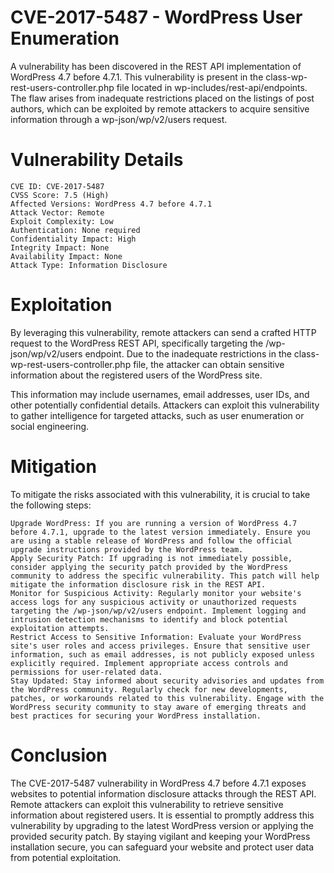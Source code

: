 # CVE-2017-5487 - WordPress User Enumeration

A vulnerability has been discovered in the REST API implementation of WordPress 4.7 before 4.7.1. This vulnerability is present in the class-wp-rest-users-controller.php file located in wp-includes/rest-api/endpoints. The flaw arises from inadequate restrictions placed on the listings of post authors, which can be exploited by remote attackers to acquire sensitive information through a wp-json/wp/v2/users request.

# Vulnerability Details

    CVE ID: CVE-2017-5487
    CVSS Score: 7.5 (High)
    Affected Versions: WordPress 4.7 before 4.7.1
    Attack Vector: Remote
    Exploit Complexity: Low
    Authentication: None required
    Confidentiality Impact: High
    Integrity Impact: None
    Availability Impact: None
    Attack Type: Information Disclosure

# Exploitation

By leveraging this vulnerability, remote attackers can send a crafted HTTP request to the WordPress REST API, specifically targeting the /wp-json/wp/v2/users endpoint. Due to the inadequate restrictions in the class-wp-rest-users-controller.php file, the attacker can obtain sensitive information about the registered users of the WordPress site.

This information may include usernames, email addresses, user IDs, and other potentially confidential details. Attackers can exploit this vulnerability to gather intelligence for targeted attacks, such as user enumeration or social engineering.

# Mitigation

To mitigate the risks associated with this vulnerability, it is crucial to take the following steps:

    Upgrade WordPress: If you are running a version of WordPress 4.7 before 4.7.1, upgrade to the latest version immediately. Ensure you are using a stable release of WordPress and follow the official upgrade instructions provided by the WordPress team.
    Apply Security Patch: If upgrading is not immediately possible, consider applying the security patch provided by the WordPress community to address the specific vulnerability. This patch will help mitigate the information disclosure risk in the REST API.
    Monitor for Suspicious Activity: Regularly monitor your website's access logs for any suspicious activity or unauthorized requests targeting the /wp-json/wp/v2/users endpoint. Implement logging and intrusion detection mechanisms to identify and block potential exploitation attempts.
    Restrict Access to Sensitive Information: Evaluate your WordPress site's user roles and access privileges. Ensure that sensitive user information, such as email addresses, is not publicly exposed unless explicitly required. Implement appropriate access controls and permissions for user-related data.
    Stay Updated: Stay informed about security advisories and updates from the WordPress community. Regularly check for new developments, patches, or workarounds related to this vulnerability. Engage with the WordPress security community to stay aware of emerging threats and best practices for securing your WordPress installation.

# Conclusion

The CVE-2017-5487 vulnerability in WordPress 4.7 before 4.7.1 exposes websites to potential information disclosure attacks through the REST API. Remote attackers can exploit this vulnerability to retrieve sensitive information about registered users. It is essential to promptly address this vulnerability by upgrading to the latest WordPress version or applying the provided security patch. By staying vigilant and keeping your WordPress installation secure, you can safeguard your website and protect user data from potential exploitation.

